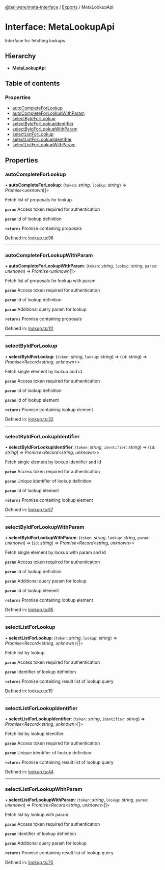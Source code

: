 [@ballware/meta-interface](../README.md) / [Exports](../modules.md) / MetaLookupApi

# Interface: MetaLookupApi

Interface for fetching lookups

## Hierarchy

* **MetaLookupApi**

## Table of contents

### Properties

- [autoCompleteForLookup](metalookupapi.md#autocompleteforlookup)
- [autoCompleteForLookupWithParam](metalookupapi.md#autocompleteforlookupwithparam)
- [selectByIdForLookup](metalookupapi.md#selectbyidforlookup)
- [selectByIdForLookupIdentifier](metalookupapi.md#selectbyidforlookupidentifier)
- [selectByIdForLookupWithParam](metalookupapi.md#selectbyidforlookupwithparam)
- [selectListForLookup](metalookupapi.md#selectlistforlookup)
- [selectListForLookupIdentifier](metalookupapi.md#selectlistforlookupidentifier)
- [selectListForLookupWithParam](metalookupapi.md#selectlistforlookupwithparam)

## Properties

### autoCompleteForLookup

• **autoCompleteForLookup**: (`token`: *string*, `lookup`: *string*) => *Promise*<*unknown*[]\>

Fetch list of proposals for lookup

**`param`** Access token required for authentication

**`param`** Id of lookup definition

**`returns`** Promise containing proposals

Defined in: [lookup.ts:98](https://github.com/frankball/ballware-meta-interface/blob/6b9dc3f/src/lookup.ts#L98)

___

### autoCompleteForLookupWithParam

• **autoCompleteForLookupWithParam**: (`token`: *string*, `lookup`: *string*, `param`: *unknown*) => *Promise*<*unknown*[]\>

Fetch list of proposals for lookup with param

**`param`** Access token required for authentication

**`param`** Id of lookup definition

**`param`** Additional query param for lookup

**`returns`** Promise containing proposals

Defined in: [lookup.ts:111](https://github.com/frankball/ballware-meta-interface/blob/6b9dc3f/src/lookup.ts#L111)

___

### selectByIdForLookup

• **selectByIdForLookup**: (`token`: *string*, `lookup`: *string*) => (`id`: *string*) => *Promise*<*Record*<*string*, *unknown*\>\>

Fetch single element by lookup and id

**`param`** Access token required for authentication

**`param`** Id of lookup definition

**`param`** Id of lookup element

**`returns`** Promise containing lookup element

Defined in: [lookup.ts:32](https://github.com/frankball/ballware-meta-interface/blob/6b9dc3f/src/lookup.ts#L32)

___

### selectByIdForLookupIdentifier

• **selectByIdForLookupIdentifier**: (`token`: *string*, `identifier`: *string*) => (`id`: *string*) => *Promise*<*Record*<*string*, *unknown*\>\>

Fetch single element by lookup identifier and id

**`param`** Access token required for authentication

**`param`** Unique identifier of lookup definition

**`param`** Id of lookup element

**`returns`** Promise containing lookup element

Defined in: [lookup.ts:57](https://github.com/frankball/ballware-meta-interface/blob/6b9dc3f/src/lookup.ts#L57)

___

### selectByIdForLookupWithParam

• **selectByIdForLookupWithParam**: (`token`: *string*, `lookup`: *string*, `param`: *unknown*) => (`id`: *string*) => *Promise*<*Record*<*string*, *unknown*\>\>

Fetch single element by lookup with param and id

**`param`** Access token required for authentication

**`param`** Id of lookup definition

**`param`** Additional query param for lookup

**`param`** Id of lookup element

**`returns`** Promise containing lookup element

Defined in: [lookup.ts:85](https://github.com/frankball/ballware-meta-interface/blob/6b9dc3f/src/lookup.ts#L85)

___

### selectListForLookup

• **selectListForLookup**: (`token`: *string*, `lookup`: *string*) => *Promise*<*Record*<*string*, *unknown*\>[]\>

Fetch list by lookup

**`param`** Access token required for authentication

**`param`** Identifier of lookup definition

**`returns`** Promise containing result list of lookup query

Defined in: [lookup.ts:19](https://github.com/frankball/ballware-meta-interface/blob/6b9dc3f/src/lookup.ts#L19)

___

### selectListForLookupIdentifier

• **selectListForLookupIdentifier**: (`token`: *string*, `identifier`: *string*) => *Promise*<*Record*<*string*, *unknown*\>[]\>

Fetch list by lookup identifier

**`param`** Access token required for authentication

**`param`** Unique identifier of lookup definition

**`returns`** Promise containing result list of lookup query

Defined in: [lookup.ts:44](https://github.com/frankball/ballware-meta-interface/blob/6b9dc3f/src/lookup.ts#L44)

___

### selectListForLookupWithParam

• **selectListForLookupWithParam**: (`token`: *string*, `lookup`: *string*, `param`: *unknown*) => *Promise*<*Record*<*string*, *unknown*\>[]\>

Fetch list by lookup with param

**`param`** Access token required for authentication

**`param`** Identifier of lookup definition

**`param`** Additional query param for lookup

**`returns`** Promise containing result list of lookup query

Defined in: [lookup.ts:70](https://github.com/frankball/ballware-meta-interface/blob/6b9dc3f/src/lookup.ts#L70)
